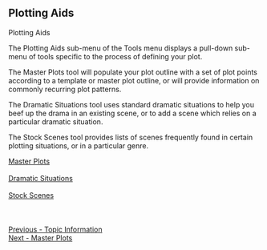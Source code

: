 ## Plotting Aids ##

Plotting Aids

The Plotting Aids sub-menu of the Tools menu displays a pull-down sub-menu of tools specific to the process of defining your plot.

The Master Plots tool will populate your plot outline with a set of plot points according to a template or master plot outline, or will provide information on commonly recurring plot patterns.

The Dramatic Situations tool uses standard dramatic situations to help you beef up the drama in an existing scene, or to add a scene which relies on a particular dramatic situation.

The Stock Scenes tool provides lists of scenes frequently found in certain plotting situations, or in a particular genre.

[Master Plots](Master_Plots.md) <br/><br/>
[Dramatic Situations](Dramatic_Situations.md) <br/><br/>
[Stock Scenes](Stock_Scenes.md) <br/><br/>
 <br/>
 <br/>
[Previous - Topic Information](Topic_Information.md) <br/>
[Next - Master Plots](Master_Plots.md) <br/>

